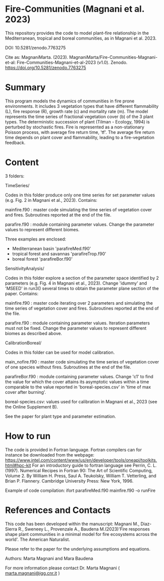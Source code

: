 # Fire-Communities (Magnani et al. 2023)
This repository provides the code to model plant-fire relationship in the Mediterranean, tropical and boreal communities, as in Magnani et al. 2023.

DOI: 
10.5281/zenodo.7763275

Cite as: 
MagnaniMarta. (2023). MagnaniMarta/Fire-Communities-Magnani-et-al: Fire-Communities-Magnani-et-al-2023 (v1.0). Zenodo. 
https://doi.org/10.5281/zenodo.7763275

# Summary

This program models the dynamics of communities in fire prone environments. 
It includes 3 vegetation types that have different flammability (L), fire response (R),
growth rate (c) and mortality rate (m). The model represents the time series of fractional
vegetation cover (b) of the 3 plant types. The deterministic succession of plant 
(Tilman - Ecology, 1994) is perturbed by stochastic fires. Fire is represented as 
a non-stationary Poisson process, with average fire return time, 'tf'. 
The average fire return time depends on plant cover and flammability, leading to
a fire-vegetation feedback.

# Content

3 folders:

TimeSeries/

Codes in this folder produce only one time series for set parameter values (e.g. Fig. 2 in Magnani et al., 2023). Contains:

  mainfire.f90 : master code simulating the time series of vegetation cover and fires.
               Subroutines reported at the end of the file.

  parafire.f90 : module containing parameter values.
               Change the parameter values to represent different biomes.

  Three examples are enclosed:
  - Mediterranean basin 'parafireMed.f90'
  - tropical forest and savannas 'parafireTrop.f90'
  - boreal forest 'parafireBor.f90'

SensitivityAnalysis/

Codes in this folder explore a section of the parameter space identified by 2 parameters (e.g. Fig. 4 in Magnani et al., 2023).
Change 'idummy' and 'MSEED' in run3() several times to obtain the parameter plane section of the paper. Contains:

  mainfire.f90 : master code iterating over 2 parameters and simulating the time series of vegetation cover and fires.
               Subroutines reported at the end of the file.

  parafire.f90 : module containing parameter values. Iteration parameters must not be fixed.
               Change the parameter values to represent different biomes as described above.
               
 CalibrationBoreal/
 
 Codes in this folder can be used for model calibration.
 
   main_nofire.f90 : master code simulating the time series of vegetation cover of one species without fires. Subroutines at the end of the file.

   parafireBor.f90 : module containing parameter values. Change 'c1' to find the value for which the cover attains its asymptotic values
                     within a time comparable to the value reported in 'boreal-species.csv' in 'time of max cover after burning'.    

   boreal-species.csv: values used for calibration in Magnani et al., 2023 (see the Online Supplement B).


See the paper for plant type and parameter estimation.

# How to run

The code is provided in Fortran language. Fortran compilers can for instance be downloaded from the webpage: 
https://www.intel.com/content/www/us/en/developer/tools/oneapi/toolkits.html#hpc-kit
For an introductory guide to fortran language see Perrin, C. L. (1997). Numerical Recipes in Fortran 90: The Art of Scientific Computing, Volume 2. 
By William H. Press, Saul A. Teukolsky, William T. Vetterling, and Brian P. Flannery. Cambridge University Press: New York, 1996.  

Example of code compilation:
ifort parafireMed.f90 mainfire.f90 -o runFire


# References and Contacts

This code has been developed within the manuscript:
Magnani M., Diaz-Sierra R., Sweneey L., Provenzale A., Baudena M.(2023)'Fire responses shape plant communities in a minimal model for fire ecosystems across the world'. The American Naturalist.

Please refer to the paper for the underlying assumptions and equations.

Authors: Marta Magnani and Mara Baudena

For more information please contact
Dr. Marta Magnani ( marta.magnani@igg.cnr.it )
